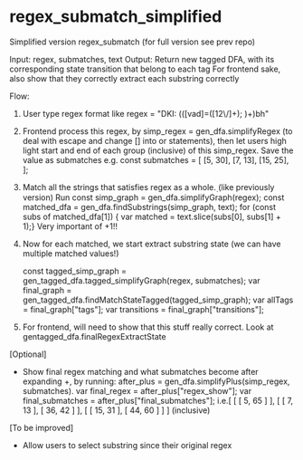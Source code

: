 # regex_submatch_simplified

Simplified version regex_submatch (for full version see prev repo)

Input: regex, submatches, text
Output: Return new tagged DFA, with its corresponding state transition that belong to each tag
For frontend sake, also show that they correctly extract each substring correctly

Flow:

1. User type regex format like regex = "DKI: (([vad]=([12\\/]+); )+)bh"
2. Frontend process this regex, by simp_regex = gen_dfa.simplifyRegex
   (to deal with escape and change [] into or statements), then let users high light start and end of each group (inclusive) of this simp_regex. Save the value as submatches e.g.
   const submatches = [
   [5, 30],
   [7, 13],
   [15, 25],
   ];
3. Match all the strings that satisfies regex as a whole. ฺ(like previously version)
   Run
   const simp_graph = gen_dfa.simplifyGraph(regex);
   const matched_dfa = gen_dfa.findSubstrings(simp_graph, text);
   for (const subs of matched_dfa[1]) {
   var matched = text.slice(subs[0], subs[1] + 1);} Very important of +1!!
4. Now for each matched, we start extract substring state (we can have multiple matched values!)

   const tagged_simp_graph = gen_tagged_dfa.tagged_simplifyGraph(regex, submatches);
   var final_graph = gen_tagged_dfa.findMatchStateTagged(tagged_simp_graph);
   var allTags = final_graph["tags"];
   var transitions = final_graph["transitions"];

5. For frontend, will need to show that this stuff really correct. Look at gentagged_dfa.finalRegexExtractState

[Optional]

- Show final regex matching and what submatches become after expanding +, by running: after_plus = gen_dfa.simplifyPlus(simp_regex, submatches).
  var final_regex = after_plus["regex_show"];
  var final_submatches = after_plus["final_submatches"]; i.e.[
  [ [ 5, 65 ] ],
  [ [ 7, 13 ], [ 36, 42 ] ],
  [ [ 15, 31 ], [ 44, 60 ] ]
  ]
  (inclusive)

[To be improved]

- Allow users to select substring since their original regex

